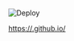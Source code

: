 # <repoName>
![Deploy](https://github.com/<githubUsername>/<repoName>/actions/workflows/deploy.yml/badge.svg)

[https://<githubUsername>.github.io/<repoName>](https://<githubUsername>.github.io/<repoName>)
